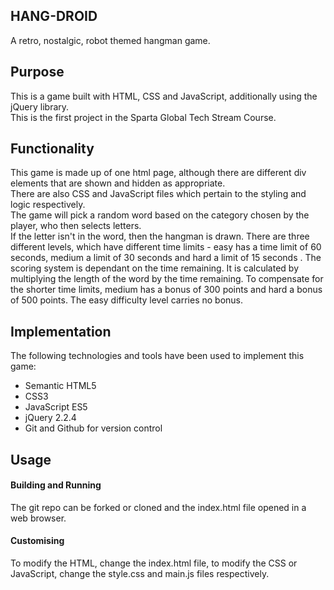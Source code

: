 
## HANG-DROID

A retro, nostalgic, robot themed hangman game.

## Purpose
This is a game built with HTML, CSS and JavaScript, additionally using the jQuery library.  
This is the first project in the Sparta Global Tech Stream Course.  

## Functionality
This game is made up of one html page, although there are different div elements that are shown and hidden as appropriate.  
There are also CSS and JavaScript files which pertain to the styling and logic respectively.  
The game will pick a random word based on the category chosen by the player, who then selects letters.  
If the letter isn't in the word, then the hangman is drawn.
There are three different levels, which have different time limits - easy has a time limit of 60 seconds, medium a limit of 30 seconds and hard a limit of 15 seconds . 
The scoring system is dependant on the time remaining. It is calculated by multiplying the length of the word by the time remaining. To compensate for the shorter time limits, medium has a bonus of 300 points and hard a bonus of 500 points. The easy difficulty level carries no bonus.

## Implementation
The following technologies and tools have been used to implement this game:  

* Semantic HTML5
* CSS3
* JavaScript ES5
* jQuery 2.2.4
* Git and Github for version control

## Usage
#### Building and Running
The git repo can be forked or cloned and the index.html file opened in a web browser. 
#### Customising
To modify the HTML, change the index.html file, to modify the CSS or JavaScript, change the style.css and main.js files respectively.


